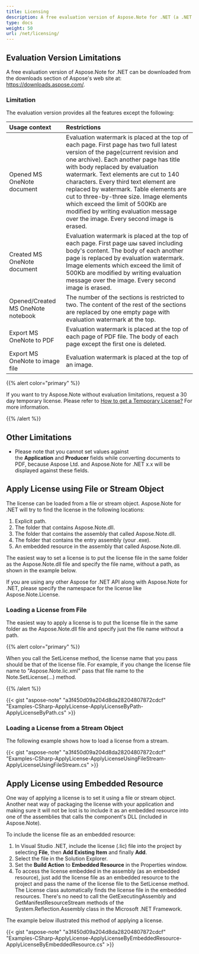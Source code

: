```yaml
---
title: Licensing
description: A free evaluation version of Aspose.Note for .NET (a .NET API to interact with Microsoft Office OneNote programmatically without the software being installed on the server) can be downloaded from the downloads section of Aspose's web site. 
type: docs
weight: 50
url: /net/licensing/
---
```


## **Evaluation Version Limitations**
A free evaluation version of Aspose.Note for .NET can be downloaded from the downloads section of Aspose's web site at: <https://downloads.aspose.com/>.
### **Limitation**
The evaluation version provides all the features except the following:

|**Usage context**|**Restrictions**|
| :- | :- |
|Opened MS OneNote document |Evaluation watermark is placed at the top of each page. First page has two full latest version of the page(current revision and one archive). Each another page has title with body replaced by evaluation watermark. Text elements are cut to 140 characters. Every third text element are replaced by watermark. Table elements are cut to three-by-three size. Image elements which exceed the limit of 500Kb are modified by writing evaluation message over the image. Every second image is erased.|
|Created MS OneNote document |Evaluation watermark is placed at the top of each page. First page шы saved including body's content. The body of each another page is replaced by evaluation watermark. Image elements which exceed the limit of 500Kb are modified by writing evaluation message over the image. Every second image is erased.|
|Opened/Created MS OneNote notebook |The number of the sections is restricted to two. The content of the rest of the sections are replaced by one empty page with evaluation watermark at the top. |
|Export MS OneNote to PDF |Evaluation watermark is placed at the top of each page of PDF file. The body of each page except the first one is deleted.|
|Export MS OneNote to image file |Evaluation watermark is placed at the top of an image.|
{{% alert color="primary" %}} 

If you want to try Aspose.Note without evaluation limitations, request a 30 day temporary license. Please refer to [How to get a Temporary License?](https://purchase.aspose.com/temporary-license) For more information.

{{% /alert %}} 
## **Other Limitations**
- Please note that you cannot set values against the **Application** and **Producer** fields while converting documents to PDF, because Aspose Ltd. and Aspose.Note for .NET x.x will be displayed against these fields.
## **Apply License using File or Stream Object**
The license can be loaded from a file or stream object. Aspose.Note for .NET will try to find the license in the following locations:

1. Explicit path.
1. The folder that contains Aspose.Note.dll.
1. The folder that contains the assembly that called Aspose.Note.dll.
1. The folder that contains the entry assembly (your .exe).
1. An embedded resource in the assembly that called Aspose.Note.dll.

The easiest way to set a license is to put the license file in the same folder as the Aspose.Note.dll file and specify the file name, without a path, as shown in the example below.

If you are using any other Aspose for .NET API along with Aspose.Note for .NET, please specify the namespace for the license like Aspose.Note.License.
### **Loading a License from File**
The easiest way to apply a license is to put the license file in the same folder as the Aspose.Note.dll file and specify just the file name without a path.

{{% alert color="primary" %}} 

When you call the SetLicense method, the license name that you pass should be that of the license file. For example, if you change the license file name to "Aspose.Note.lic.xml" pass that file name to the Note.SetLicense(…) method.

{{% /alert %}} 

{{< gist "aspose-note" "a3f450d09a204d8da28204807872cdcf" "Examples-CSharp-ApplyLicense-ApplyLicenseByPath-ApplyLicenseByPath.cs" >}}
### **Loading a License from a Stream Object**
The following example shows how to load a license from a stream.



{{< gist "aspose-note" "a3f450d09a204d8da28204807872cdcf" "Examples-CSharp-ApplyLicense-ApplyLicenseUsingFileStream-ApplyLicenseUsingFileStream.cs" >}}
## **Apply License using Embedded Resource**
One way of applying a license is to set it using a file or stream object. Another neat way of packaging the license with your application and making sure it will not be lost is to include it as an embedded resource into one of the assemblies that calls the component's DLL (included in Aspose.Note).

To include the license file as an embedded resource:

1. In Visual Studio .NET, include the license (.lic) file into the project by selecting **File**, then **Add Existing Item** and finally **Add**.
1. Select the file in the Solution Explorer.
1. Set the **Build Action** to **Embedded Resource** in the Properties window.
1. To access the license embedded in the assembly (as an embedded resource), just add the license file as an embedded resource to the project and pass the name of the license file to the SetLicense method. The License class automatically finds the license file in the embedded resources. There's no need to call the GetExecutingAssembly and GetManifestResourceStream methods of the System.Reflection.Assembly class in the Microsoft .NET Framework.

The example below illustrated this method of applying a license.



{{< gist "aspose-note" "a3f450d09a204d8da28204807872cdcf" "Examples-CSharp-ApplyLicense-ApplyLicenseByEmbeddedResource-ApplyLicenseByEmbeddedResource.cs" >}}
